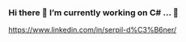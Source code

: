 ### Hi there 🔭 I’m currently working on C# ... 👋
https://www.linkedin.com/in/serpil-d%C3%B6ner/
<!--
**SDONER/SDONER** is a ✨ _special_ ✨ repository because its `README.md` (this file) appears on your GitHub profile.

Here are some ideas to get you started:

- 🔭 I’m currently working on C# ...

-->
